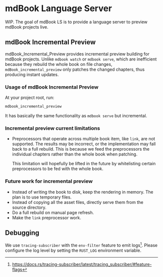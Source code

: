 # mdBook Language Server

WIP.
The goal of mdBook LS is to provide a language server to
preview mdBook projects live.

## mdBook Incremental Preview

mdBook_Incremental_Preview provides incremental preview building for
mdBook projects.
Unlike `mdbook watch` or `mdbook serve`,
which are inefficient because they rebuild the whole book on file changes,
`mdBook_incremental_preview` only patches the changed chapters,
thus producing instant updates.

### Usage of mdBook Incremental Preview

At your project root, run:

```sh
mdbook_incremental_preview
```

It has basically the same functionality as `mdbook serve` but incremental.

### Incremental preview current limitations

- Preprocessors that operate across multiple book item, like `link`,
    are not supported.
    The results may be incorrect,
    or the implementation may fall back to a full rebuild.
    This is because
    we feed the preprocessors the individual chapters rather than
    the whole book when patching.

    This limitation will hopefully be lifted in the future by
    whitelisting certain preprocessors to be fed with the whole book.

### Future work for incremental preview

- Instead of writing the book to disk, keep the rendering in memory.
    The plan is to use temporary files.
- Instead of copying all the asset files,
    directly serve them from the source directory.
- Do a full rebuild on manual page refresh.
- Make the `link` preprocessor work.

## Debugging

We use `tracing-subscriber` with the `env-filter` feature to
emit logs[^tracing-env-filter].
Please configure the log level by setting the `RUST_LOG` environment variable.

[^tracing-env-filter]: <https://docs.rs/tracing-subscriber/latest/tracing_subscriber/#feature-flags>
